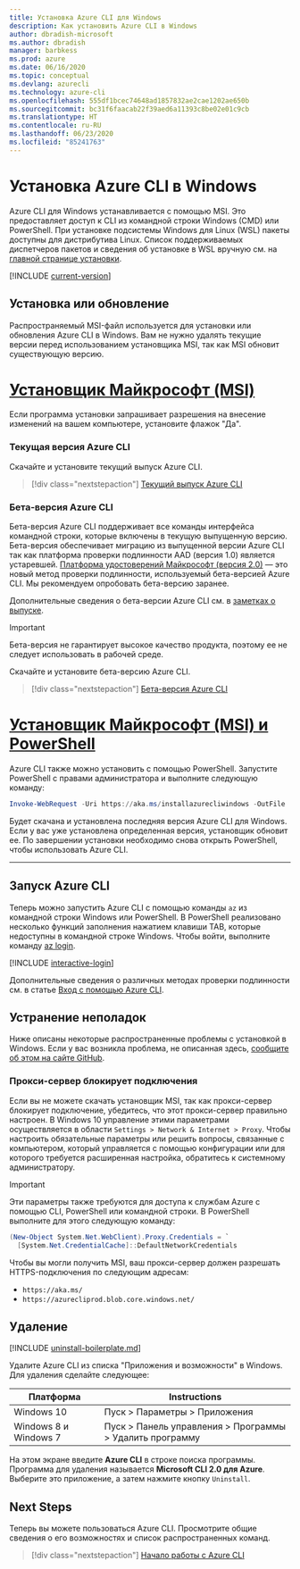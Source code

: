 ```yaml
---
title: Установка Azure CLI для Windows
description: Как установить Azure CLI в Windows
author: dbradish-microsoft
ms.author: dbradish
manager: barbkess
ms.prod: azure
ms.date: 06/16/2020
ms.topic: conceptual
ms.devlang: azurecli
ms.technology: azure-cli
ms.openlocfilehash: 555df1bcec74648ad1857832ae2cae1202ae650b
ms.sourcegitcommit: bc31f6faacab22f39aed6a11393c8be02e01c9cb
ms.translationtype: HT
ms.contentlocale: ru-RU
ms.lasthandoff: 06/23/2020
ms.locfileid: "85241763"
---
```

# <a name="install-azure-cli-on-windows"></a>Установка Azure CLI в Windows

Azure CLI для Windows устанавливается с помощью MSI. Это предоставляет доступ к CLI из командной строки Windows (CMD) или PowerShell.
При установке подсистемы Windows для Linux (WSL) пакеты доступны для дистрибутива Linux. Список поддерживаемых диспетчеров пакетов и сведения об установке в WSL вручную см. на [главной странице установки](install-azure-cli.md).

[!INCLUDE [current-version](includes/current-version.md)]

## <a name="install-or-update"></a>Установка или обновление

Распространяемый MSI-файл используется для установки или обновления Azure CLI в Windows. Вам не нужно удалять текущие версии перед использованием установщика MSI, так как MSI обновит существующую версию.

# <a name="microsoft-installer-msi"></a>[Установщик Майкрософт (MSI)](#tab/azure-cli)

Если программа установки запрашивает разрешения на внесение изменений на вашем компьютере, установите флажок "Да".

### <a name="azure-cli-current-version"></a>Текущая версия Azure CLI

Скачайте и установите текущий выпуск Azure CLI.  

> [!div class="nextstepaction"]
> [Текущий выпуск Azure CLI](https://aka.ms/installazurecliwindows)

### <a name="azure-cli-beta-version"></a>Бета-версия Azure CLI

Бета-версия Azure CLI поддерживает все команды интерфейса командной строки, которые включены в текущую выпущенную версию. Бета-версия обеспечивает миграцию из выпущенной версии Azure CLI так как платформа проверки подлинности AAD (версия 1.0) является устаревшей.  [Платформа удостоверений Майкрософт (версия 2.0)](/azure/active-directory/develop/v2-overview) — это новый метод проверки подлинности, используемый бета-версией Azure CLI.  Мы рекомендуем опробовать бета-версию заранее.  

Дополнительные сведения о бета-версии Azure CLI см. в [заметках о выпуске](release-notes-azure-cli?tabs=azure-cli-beta).

> [!IMPORTANT]
>
> Бета-версия не гарантирует высокое качество продукта, поэтому ее не следует использовать в рабочей среде.

Скачайте и установите бета-версию Azure CLI.

> [!div class="nextstepaction"]
> [Бета-версия Azure CLI](https://aka.ms/installazurecliwindowsbeta)

# <a name="microsoft-installer-msi-with-powershell"></a>[Установщик Майкрософт (MSI) и PowerShell](#tab/azure-powershell)

Azure CLI также можно установить с помощью PowerShell. Запустите PowerShell с правами администратора и выполните следующую команду:

   ```PowerShell
   Invoke-WebRequest -Uri https://aka.ms/installazurecliwindows -OutFile .\AzureCLI.msi; Start-Process msiexec.exe -Wait -ArgumentList '/I AzureCLI.msi /quiet'; rm .\AzureCLI.msi
   ```

Будет скачана и установлена последняя версия Azure CLI для Windows. Если у вас уже установлена определенная версия, установщик обновит ее. По завершении установки необходимо снова открыть PowerShell, чтобы использовать Azure CLI.

---

## <a name="run-the-azure-cli"></a>Запуск Azure CLI

Теперь можно запустить Azure CLI с помощью команды `az` из командной строки Windows или PowerShell. В PowerShell реализовано несколько функций заполнения нажатием клавиши TAB, которые недоступны в командной строке Windows. Чтобы войти, выполните команду [az login](/cli/azure/reference-index#az-login).

[!INCLUDE [interactive-login](includes/interactive-login.md)]

Дополнительные сведения о различных методах проверки подлинности см. в статье [Вход с помощью Azure CLI](authenticate-azure-cli.md).

## <a name="troubleshooting"></a>Устранение неполадок

Ниже описаны некоторые распространенные проблемы с установкой в Windows. Если у вас возникла проблема, не описанная здесь, [сообщите об этом на сайте GitHub](https://github.com/Azure/azure-cli/issues).

### <a name="proxy-blocks-connection"></a>Прокси-сервер блокирует подключения

Если вы не можете скачать установщик MSI, так как прокси-сервер блокирует подключение, убедитесь, что этот прокси-сервер правильно настроен. В Windows 10 управление этими параметрами осуществляется в области `Settings > Network & Internet > Proxy`. Чтобы настроить обязательные параметры или решить вопросы, связанные с компьютером, который управляется с помощью конфигурации или для которого требуется расширенная настройка, обратитесь к системному администратору.

> [!IMPORTANT]
> Эти параметры также требуются для доступа к службам Azure с помощью CLI, PowerShell или командной строки. В PowerShell выполните для этого следующую команду:
>
> ```powershell
> (New-Object System.Net.WebClient).Proxy.Credentials = `
>   [System.Net.CredentialCache]::DefaultNetworkCredentials
> ```

Чтобы вы могли получить MSI, ваш прокси-сервер должен разрешать HTTPS-подключения по следующим адресам:

* `https://aka.ms/`
* `https://azurecliprod.blob.core.windows.net/`

## <a name="uninstall"></a>Удаление

[!INCLUDE [uninstall-boilerplate.md](includes/uninstall-boilerplate.md)]

Удалите Azure CLI из списка "Приложения и возможности" в Windows. Для удаления сделайте следующее:

| Платформа | Instructions |
|---|---|
| Windows 10 | Пуск > Параметры > Приложения |
| Windows 8 и Windows 7 | Пуск > Панель управления > Программы > Удалить программу |

На этом экране введите __Azure CLI__ в строке поиска программы. Программа для удаления называется __Microsoft CLI 2.0 для Azure__. Выберите это приложение, а затем нажмите кнопку `Uninstall`.

## <a name="next-steps"></a>Next Steps

Теперь вы можете пользоваться Azure CLI. Просмотрите общие сведения о его возможностях и список распространенных команд.

> [!div class="nextstepaction"]
> [Начало работы с Azure CLI](get-started-with-azure-cli.md)
